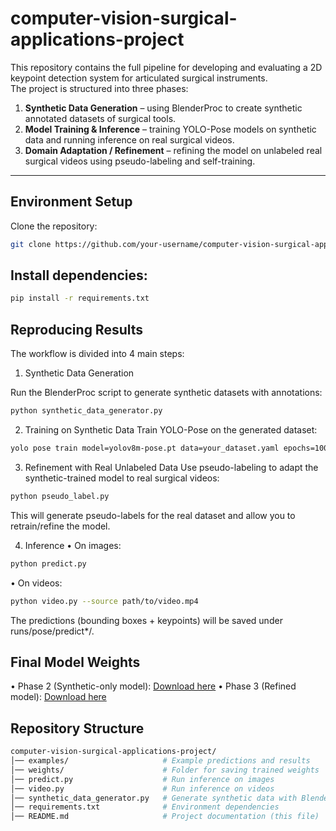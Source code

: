 # computer-vision-surgical-applications-project

This repository contains the full pipeline for developing and evaluating a 2D keypoint detection system for articulated surgical instruments.  
The project is structured into three phases:  

1. **Synthetic Data Generation** – using BlenderProc to create synthetic annotated datasets of surgical tools.  
2. **Model Training & Inference** – training YOLO-Pose models on synthetic data and running inference on real surgical videos.  
3. **Domain Adaptation / Refinement** – refining the model on unlabeled real surgical videos using pseudo-labeling and self-training.

---

##  Environment Setup

Clone the repository:

```bash
git clone https://github.com/your-username/computer-vision-surgical-applications-project.git
```
## Install dependencies:
```bash
pip install -r requirements.txt
```
## Reproducing Results
The workflow is divided into 4 main steps:

1. Synthetic Data Generation

Run the BlenderProc script to generate synthetic datasets with annotations:
```bash
python synthetic_data_generator.py
```
2. Training on Synthetic Data
Train YOLO-Pose on the generated dataset:
```bash
yolo pose train model=yolov8m-pose.pt data=your_dataset.yaml epochs=100 imgsz=640
```
3. Refinement with Real Unlabeled Data
Use pseudo-labeling to adapt the synthetic-trained model to real surgical videos:
```bash
python pseudo_label.py
```
This will generate pseudo-labels for the real dataset and allow you to retrain/refine the model.

4. Inference
•	On images:
```bash
python predict.py
```

•	On videos:
 ```bash
 python video.py --source path/to/video.mp4
```
The predictions (bounding boxes + keypoints) will be saved under runs/pose/predict*/.

##  Final Model Weights
•	Phase 2 (Synthetic-only model): [Download here]()
•	Phase 3 (Refined model): [Download here]()

## Repository Structure
 ```bash
computer-vision-surgical-applications-project/
│── examples/                     # Example predictions and results
│── weights/                      # Folder for saving trained weights
│── predict.py                    # Run inference on images
│── video.py                      # Run inference on videos
│── synthetic_data_generator.py   # Generate synthetic data with BlenderProc
│── requirements.txt              # Environment dependencies
│── README.md                     # Project documentation (this file)
```


